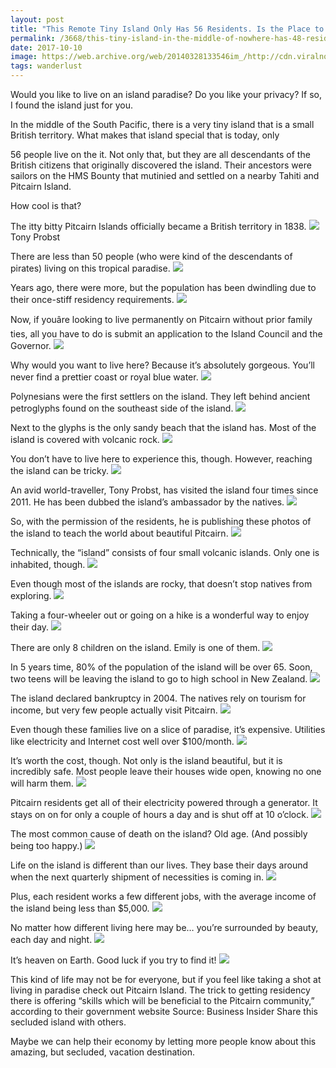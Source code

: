 ```yaml
---
layout: post
title: "This Remote Tiny Island Only Has 56 Residents. Is the Place to Escape It All?"
permalink: /3668/this-tiny-island-in-the-middle-of-nowhere-has-48-residents-after-seeing-this-i-want-to-be-49/
date: 2017-10-10
image: https://web.archive.org/web/20140328133546im_/http://cdn.viralnova.com/wp-content/uploads/2014/02/small-island1.jpg
tags: wanderlust
---
```



Would you like to live on an island paradise? Do you like your privacy? If so, I found the island just for you.

In the middle of the South Pacific, there is a very tiny island that is a small British territory. What makes that island special that is today, only

56 people live on the it. Not only that, but they are all descendants of the British citizens that originally discovered the island. Their ancestors were sailors on the HMS Bounty that mutinied and settled on a nearby Tahiti and Pitcairn Island.

How cool is that?

The itty bitty Pitcairn Islands officially became a British territory in 1838.
![](https://web.archive.org/web/20140328133546im_/http://cdn.viralnova.com/wp-content/uploads/2014/02/small-island1.jpg)
Tony Probst

There are less than 50 people (who were kind of the descendants of pirates) living on this tropical paradise.
![](https://web.archive.org/web/20140329012315im_/http://cdn.viralnova.com/wp-content/uploads/2014/02/small-island2.jpg)

Years ago, there were more, but the population has been dwindling due to their once-stiff residency requirements.
![](https://web.archive.org/web/20140328105341im_/http://cdn.viralnova.com/wp-content/uploads/2014/02/small-island3.jpg)

Now, if youâre looking to live permanently on Pitcairn without prior family ties, all you have to do is submit an application to the Island Council and the Governor.
![](https://web.archive.org/web/20140328111556im_/http://cdn.viralnova.com/wp-content/uploads/2014/02/small-island.png)

Why would you want to live here? Because it’s absolutely gorgeous. You’ll never find a prettier coast or royal blue water.
![](https://web.archive.org/web/20140328103003im_/http://cdn.viralnova.com/wp-content/uploads/2014/02/small-island3.png)

Polynesians were the first settlers on the island. They left behind ancient petroglyphs found on the southeast side of the island.
![](https://web.archive.org/web/20140328133437im_/http://cdn.viralnova.com/wp-content/uploads/2014/02/small-island6.jpg)

Next to the glyphs is the only sandy beach that the island has. Most of the island is covered with volcanic rock.
![](https://web.archive.org/web/20140328111426im_/http://cdn.viralnova.com/wp-content/uploads/2014/02/small-island7.jpg)

You don’t have to live here to experience this, though. However, reaching the island can be tricky.
![](https://web.archive.org/web/20140328112156im_/http://cdn.viralnova.com/wp-content/uploads/2014/02/small-island10.jpg)

An avid world-traveller, Tony Probst, has visited the island four times since 2011. He has been dubbed the island’s ambassador by the natives.
![](https://web.archive.org/web/20140328112752im_/http://cdn.viralnova.com/wp-content/uploads/2014/02/small-island8.jpg)

So, with the permission of the residents, he is publishing these photos of the island to teach the world about beautiful Pitcairn.
![](https://web.archive.org/web/20140328111115im_/http://cdn.viralnova.com/wp-content/uploads/2014/02/small-island11.jpg)

Technically, the “island” consists of four small volcanic islands. Only one is inhabited, though.
![](https://web.archive.org/web/20140328105929im_/http://cdn.viralnova.com/wp-content/uploads/2014/02/small-island12.jpg)

Even though most of the islands are rocky, that doesn’t stop natives from exploring.
![](https://web.archive.org/web/20140328104736im_/http://cdn.viralnova.com/wp-content/uploads/2014/02/small-island13.jpg)

Taking a four-wheeler out or going on a hike is a wonderful way to enjoy their day.
![](https://web.archive.org/web/20140328104500im_/http://cdn.viralnova.com/wp-content/uploads/2014/02/small-island14.jpg)

There are only 8 children on the island. Emily is one of them.
![](https://web.archive.org/web/20140328105706im_/http://cdn.viralnova.com/wp-content/uploads/2014/02/small-island15.jpg)

In 5 years time, 80% of the population of the island will be over 65. Soon, two teens will be leaving the island to go to high school in New Zealand.
![](https://web.archive.org/web/20140328111209im_/http://cdn.viralnova.com/wp-content/uploads/2014/02/small-island16.jpg)

The island declared bankruptcy in 2004. The natives rely on tourism for income, but very few people actually visit Pitcairn.
![](https://web.archive.org/web/20140328112432im_/http://cdn.viralnova.com/wp-content/uploads/2014/02/small-island17.jpg)

Even though these families live on a slice of paradise, it’s expensive. Utilities like electricity and Internet cost well over $100/month.
![](https://web.archive.org/web/20140328110926im_/http://cdn.viralnova.com/wp-content/uploads/2014/02/small-island18.jpg)

It’s worth the cost, though. Not only is the island beautiful, but it is incredibly safe. Most people leave their houses wide open, knowing no one will harm them.
![](https://web.archive.org/web/20140328104849im_/http://cdn.viralnova.com/wp-content/uploads/2014/02/small-island20.jpg)

Pitcairn residents get all of their electricity powered through a generator. It stays on on for only a couple of hours a day and is shut off at 10 o’clock.
![](https://web.archive.org/web/20140328103504im_/http://cdn.viralnova.com/wp-content/uploads/2014/02/small-island21.jpg)

The most common cause of death on the island? Old age. (And possibly being too happy.)
![](https://web.archive.org/web/20140328111934im_/http://cdn.viralnova.com/wp-content/uploads/2014/02/small-island23.jpg)

Life on the island is different than our lives. They base their days around when the next quarterly shipment of necessities is coming in.
![](https://web.archive.org/web/20140328111842im_/http://cdn.viralnova.com/wp-content/uploads/2014/02/small-island24.jpg)

Plus, each resident works a few different jobs, with the average income of the island being less than $5,000.
![](https://web.archive.org/web/20140328132914im_/http://cdn.viralnova.com/wp-content/uploads/2014/02/small-island25.jpg)

No matter how different living here may be… you’re surrounded by beauty, each day and night.
![](https://web.archive.org/web/20140328105122im_/http://cdn.viralnova.com/wp-content/uploads/2014/02/small-island27.jpg)

It’s heaven on Earth. Good luck if you try to find it!
![](https://web.archive.org/web/20140328103123im_/http://cdn.viralnova.com/wp-content/uploads/2014/02/small-island28.jpg)

This kind of life may not be for everyone, but if you feel like taking a shot at living in paradise check out Pitcairn Island. The trick to getting residency there is offering “skills which will be beneficial to the Pitcairn community,” according to their
government website Source: Business Insider Share this secluded island with others. 

Maybe we can help their economy by letting more people know about this amazing, but secluded, vacation destination. 

